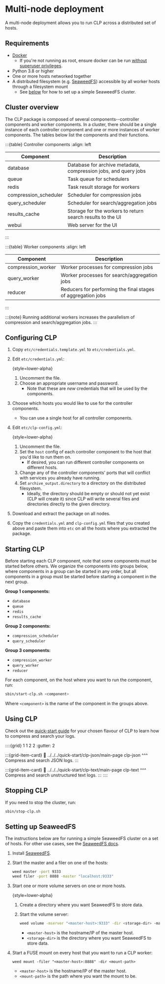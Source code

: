 # Multi-node deployment

A multi-node deployment allows you to run CLP across a distributed set of hosts.

## Requirements

* [Docker]
  * If you're not running as root, ensure docker can be run
    [without superuser privileges][docker-non-root].
* Python 3.8 or higher
* One or more hosts networked together
* A distributed filesystem (e.g. [SeaweedFS]) accessible by all worker hosts through a filesystem
  mount
  * See [below](#setting-up-seaweedfs) for how to set up a simple SeaweedFS cluster.

## Cluster overview

The CLP package is composed of several components--controller components and worker components. In a
cluster, there should be a single instance of each controller component and one or more instances of
worker components. The tables below list the components and their functions.

:::{table} Controller components
:align: left

| Component             | Description                                                     |
|-----------------------|-----------------------------------------------------------------|
| database              | Database for archive metadata, compression jobs, and query jobs |
| queue                 | Task queue for schedulers                                       |
| redis                 | Task result storage for workers                                 |
| compression_scheduler | Scheduler for compression jobs                                  |
| query_scheduler       | Scheduler for search/aggregation jobs                           |
| results_cache         | Storage for the workers to return search results to the UI      |
| webui                 | Web server for the UI                                           |
:::

:::{table} Worker components
:align: left

| Component          | Description                                                  |
|--------------------|--------------------------------------------------------------|
| compression_worker | Worker processes for compression jobs                        |
| query_worker       | Worker processes for search/aggregation jobs                 |
| reducer            | Reducers for performing the final stages of aggregation jobs |
:::

:::{note}
Running additional workers increases the parallelism of compression and search/aggregation jobs.
:::

## Configuring CLP

1. Copy `etc/credentials.template.yml` to `etc/credentials.yml`.
2. Edit `etc/credentials.yml`:

    {style=lower-alpha}
    1. Uncomment the file.
    2. Choose an appropriate username and password.
       * Note that these are *new* credentials that will be used by the components.

3. Choose which hosts you would like to use for the controller components.
   * You can use a single host for all controller components.
4. Edit `etc/clp-config.yml`:

    {style=lower-alpha}
    1. Uncomment the file.
    2. Set the `host` config of each controller component to the host that you'd like to run them
       on.
       * If desired, you can run different controller components on different hosts.
    3. Change any of the controller components' ports that will conflict with services you already
       have running.
    4. Set `archive_output.directory` to a directory on the distributed filesystem.
       * Ideally, the directory should be empty or should not yet exist (CLP will create it) since
         CLP will write several files and directories directly to the given directory.

5. Download and extract the package on all nodes.
6. Copy the `credentials.yml` and `clp-config.yml` files that you created above and paste them
   into `etc` on all the hosts where you extracted the package.

## Starting CLP

Before starting each CLP component, note that some components must be started before others. We
organize the components into groups below, where components in a group can be started in any order,
but all components in a group must be started before starting a component in the next group.

**Group 1 components:**

* `database`
* `queue`
* `redis`
* `results_cache`

**Group 2 components:**

* `compression_scheduler`
* `query_scheduler`

**Group 3 components:**

* `compression_worker`
* `query_worker`
* `reducer`

For each component, on the host where you want to run the component, run:

```bash
sbin/start-clp.sh <component>
```

Where `<component>` is the name of the component in the groups above.

## Using CLP

Check out the [quick-start guide](../../quick-start/index) for your chosen flavour of CLP to learn how to compress and search your logs.

::::{grid} 1 1 2 2
:gutter: 2

:::{grid-item-card}
:link: ../../../quick-start/clp-json/main-page
clp-json
^^^
Compress and search JSON logs.
:::

:::{grid-item-card}
:link: ../../../quick-start/clp-text/main-page
clp-text
^^^
Compress and search unstructured text logs.
:::
::::

## Stopping CLP

If you need to stop the cluster, run:

```bash
sbin/stop-clp.sh
```

## Setting up SeaweedFS

The instructions below are for running a simple SeaweedFS cluster on a set of hosts. For other use
cases, see the [SeaweedFS docs][seaweedfs-docs].

1. Install [SeaweedFS][seaweedfs-install-docs].
2. Start the master and a filer on one of the hosts:

    ```bash
    weed master -port 9333
    weed filer -port 8888 -master "localhost:9333"
    ```

3. Start one or more volume servers on one or more hosts.

    {style=lower-alpha}
    1. Create a directory where you want SeaweedFS to store data.
    2. Start the volume server:

        ```bash
        weed volume -mserver "<master-host>:9333" -dir <storage-dir> -max 0
        ```

        * `<master-host>` is the hostname/IP of the master host.
        * `<storage-dir>` is the directory where you want SeaweedFS to store data.
4. Start a FUSE mount on every host that you want to run a CLP worker:

     ```
     weed mount -filer "<master-host>:8888" -dir <mount-path>
     ```

     * `<master-host>` is the hostname/IP of the master host.
     * `<mount-path>` is the path where you want the mount to be.

[Docker]: https://docs.docker.com/engine/install/
[docker-non-root]: https://docs.docker.com/engine/install/linux-postinstall/#manage-docker-as-a-non-root-user
[SeaweedFS]: https://github.com/seaweedfs/seaweedfs
[seaweedfs-docs]: https://github.com/seaweedfs/seaweedfs/blob/master/README.md
[seaweedfs-install-docs]: https://github.com/seaweedfs/seaweedfs?tab=readme-ov-file#quick-start-with-single-binary
